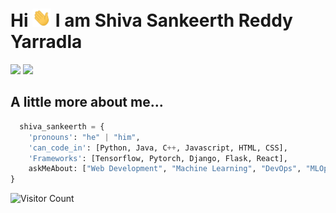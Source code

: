 # Hi <img src="https://raw.githubusercontent.com/ABSphreak/ABSphreak/master/gifs/Hi.gif" width="30px"> I am Shiva Sankeerth Reddy Yarradla
[<img height="30" src="https://img.shields.io/badge/twitter-%231DA1F2.svg?&style=for-the-badge&logo=twitter&logoColor=white" />][twitter]
[<img height="30" src="https://img.shields.io/badge/linkedin-blue.svg?&style=for-the-badge&logo=linkedin&logoColor=white" />][LinkedIn]





## A little more about me...  
```python
  shiva_sankeerth = {
	'pronouns': "he" | "him",
	'can_code_in': [Python, Java, C++, Javascript, HTML, CSS],
	'Frameworks': [Tensorflow, Pytorch, Django, Flask, React],
	askMeAbout: ["Web Development", "Machine Learning", "DevOps", "MLOps"],
}
```
[twitter]: https://twitter.com/shivasankeerth
[linkedin]: https://www.linkedin.com/in/shivasankeerth/
[Medium]: https://medium.com/@shivasankeerth

![Visitor Count](https://profile-counter.glitch.me/{ShivaSankeerth}/count.svg)
